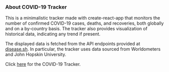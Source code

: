 ### About COVID-19 Tracker

This is a minimalistic tracker made with create-react-app that monitors the number of confirmed COVID-19 cases, deaths, and recoveries, both globally and on a by-country basis. The tracker also provides visualization of historical data, indicating any trend if present. 

The displayed data is fetched from the API endpoints provided at [disease.sh](https://disease.sh/docs/). In particular, the tracker uses data sourced from Worldometers and John Hopskin University.

Click [here](https://hsuweibo.github.io/Covid19Tracker/) for the COVID-19 Tracker.
